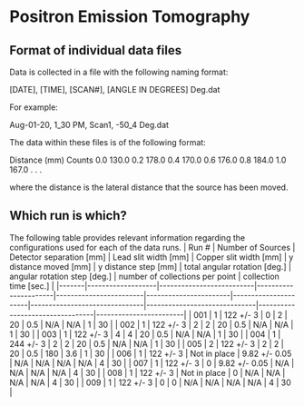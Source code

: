 # Positron Emission Tomography

## Format of individual data files

Data is collected in a file with the following naming format:

[DATE], [TIME], [SCAN#], [ANGLE IN DEGREES] Deg.dat

For example:

Aug-01-20, 1_30 PM, Scan1, -50_4 Deg.dat

The data within these files is of the following format:

Distance (mm)	Counts
0.0	130.0
0.2	178.0
0.4	170.0
0.6	176.0
0.8	184.0
1.0	167.0
.
.
.

where the distance is the lateral distance that the source has been moved.

## Which run is which?

The following table provides relevant information regarding the configurations used for each of the data runs.
| Run # | Number of Sources | Detector separation [mm] | Lead slit width [mm] | Copper slit width [mm] | y distance moved [mm] | y distance step [mm] | total angular rotation [deg.] | angular rotation step [deg.] | number of collections per point | collection time [sec.] |
|-------|-------------------|--------------------------|----------------------|------------------------|-----------------------|----------------------|-------------------------------|------------------------------|---------------------------------|------------------------|
| 001   | 1                 | 122 +/- 3                | 0                    | 2                      | 20                    | 0.5                  | N/A                           | N/A                          | 1                               | 30                     |
| 002   | 1                 | 122 +/- 3                | 2                    | 2                      | 20                    | 0.5                  | N/A                           | N/A                          | 1                               | 30                     |
| 003   | 1                 | 122 +/- 3                | 4                    | 4                      | 20                    | 0.5                  | N/A                           | N/A                          | 1                               | 30                     |
| 004   | 1                 | 244 +/- 3                | 2                    | 2                      | 20                    | 0.5                  | N/A                           | N/A                          | 1                               | 30                     |
| 005   | 2                 | 122 +/- 3                | 2                    | 2                      | 20                    | 0.5                  | 180                           | 3.6                          | 1                               | 30                     |
| 006   | 1                 | 122 +/- 3                | Not in place         | 9.82 +/- 0.05          | N/A                   | N/A                  | N/A                           | N/A                          | 4                               | 30                     |
| 007   | 1                 | 122 +/- 3                | 0                    | 9.82 +/- 0.05          | N/A                   | N/A                  | N/A                           | N/A                          | 4                               | 30                     |
| 008   | 1                 | 122 +/- 3                | Not in place         | 0                      | N/A                   | N/A                  | N/A                           | N/A                          | 4                               | 30                     |
| 009   | 1                 | 122 +/- 3                | 0                    | 0                      | N/A                   | N/A                  | N/A                           | N/A                          | 4                               | 30                     |
